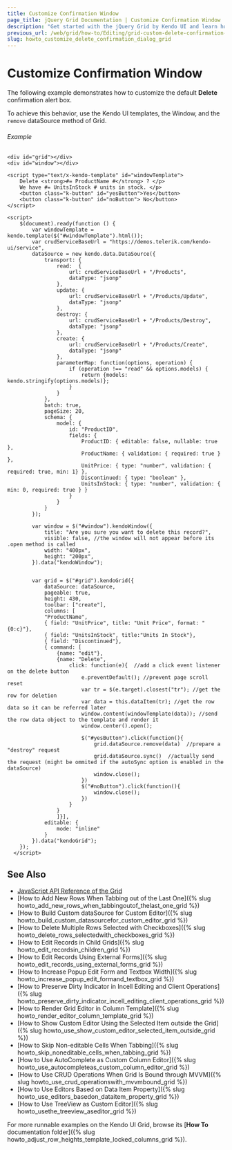 ```yaml
---
title: Customize Confirmation Window
page_title: jQuery Grid Documentation | Customize Confirmation Window | Kendo UI
description: "Get started with the jQuery Grid by Kendo UI and learn how to customize a confirmation dialog in the widget."
previous_url: /web/grid/how-to/Editing/grid-custom-delete-confirmation-window, /controls/data-management/grid/how-to/Editing/custom-delete-confirmation-dialog
slug: howto_customize_delete_confirmation_dialog_grid
---
```


# Customize Confirmation Window

The following example demonstrates how to customize the default **Delete** confirmation alert box.

To achieve this behavior, use the Kendo UI templates, the Window, and the `remove` dataSource method of Grid.

###### Example

```dojo
<div id="grid"></div>
<div id="window"></div>

<script type="text/x-kendo-template" id="windowTemplate">
    Delete <strong>#= ProductName #</strong> ? </p>
    We have #= UnitsInStock # units in stock. </p>
    <button class="k-button" id="yesButton">Yes</button>
    <button class="k-button" id="noButton"> No</button>
</script>

<script>
    $(document).ready(function () {
        var windowTemplate = kendo.template($("#windowTemplate").html());
        var crudServiceBaseUrl = "https://demos.telerik.com/kendo-ui/service",
        dataSource = new kendo.data.DataSource({
            transport: {
                read:  {
                    url: crudServiceBaseUrl + "/Products",
                    dataType: "jsonp"
                },
                update: {
                    url: crudServiceBaseUrl + "/Products/Update",
                    dataType: "jsonp"
                },
                destroy: {
                    url: crudServiceBaseUrl + "/Products/Destroy",
                    dataType: "jsonp"
                },
                create: {
                    url: crudServiceBaseUrl + "/Products/Create",
                    dataType: "jsonp"
                },
                parameterMap: function(options, operation) {
                    if (operation !== "read" && options.models) {
                        return {models: kendo.stringify(options.models)};
                    }
                }
            },
            batch: true,
            pageSize: 20,
            schema: {
                model: {
                    id: "ProductID",
                    fields: {
                        ProductID: { editable: false, nullable: true },
                        ProductName: { validation: { required: true } },
                        UnitPrice: { type: "number", validation: { required: true, min: 1} },
                        Discontinued: { type: "boolean" },
                        UnitsInStock: { type: "number", validation: { min: 0, required: true } }
                    }
                }
            }
        });

        var window = $("#window").kendoWindow({
            title: "Are you sure you want to delete this record?",
            visible: false, //the window will not appear before its .open method is called
            width: "400px",
            height: "200px",
        }).data("kendoWindow");


        var grid = $("#grid").kendoGrid({
            dataSource: dataSource,
            pageable: true,
            height: 430,
            toolbar: ["create"],
            columns: [
            "ProductName",
            { field: "UnitPrice", title: "Unit Price", format: "{0:c}"},
            { field: "UnitsInStock", title:"Units In Stock"},
            { field: "Discontinued"},
            { command: [
                {name: "edit"},
                {name: "Delete",  
                    click: function(e){  //add a click event listener on the delete button
                        e.preventDefault(); //prevent page scroll reset
                        var tr = $(e.target).closest("tr"); //get the row for deletion
                        var data = this.dataItem(tr); //get the row data so it can be referred later
                        window.content(windowTemplate(data)); //send the row data object to the template and render it
                        window.center().open();

                        $("#yesButton").click(function(){
                            grid.dataSource.remove(data)  //prepare a "destroy" request
                            grid.dataSource.sync()  //actually send the request (might be ommited if the autoSync option is enabled in the dataSource)
                            window.close();
                        })
                        $("#noButton").click(function(){
                            window.close();
                        })
                    }                              
                }
                ]}],
            editable: {
                mode: "inline"
            }
        }).data("kendoGrid");
    });
  </script>
```

## See Also

* [JavaScript API Reference of the Grid](/api/javascript/ui/grid)
* [How to Add New Rows When Tabbing out of the Last One]({% slug howto_add_new_rows_when_tabbingoutof_thelast_one_grid %})
* [How to Build Custom dataSource for Custom Editor]({% slug howto_build_custom_datasourcefor_custom_editor_grid %})
* [How to Delete Multiple Rows Selected with Checkboxes]({% slug howto_delete_rows_selectedwith_checkboxes_grid %})
* [How to Edit Records in Child Grids]({% slug howto_edit_recordsin_children_grid %})
* [How to Edit Records Using External Forms]({% slug howto_edit_records_using_external_forms_grid %})
* [How to Increase Popup Edit Form and Textbox Width]({% slug howto_increase_popup_edit_formand_textbox_grid %})
* [How to Preserve Dirty Indicator in Incell Editing and Client Operations]({% slug howto_preserve_dirty_indicator_incell_editing_client_operations_grid %})
* [How to Render Grid Editor in Column Template]({% slug howto_render_editor_column_template_grid %})
* [How to Show Custom Editor Using the Selected Item outside the Grid]({% slug howto_use_show_custom_editor_selected_item_outside_grid %})
* [How to Skip Non-editable Cells When Tabbing]({% slug howto_skip_noneditable_cells_when_tabbing_grid %})
* [How to Use AutoComplete as Custom Column Editor]({% slug howto_use_autocompleteas_custom_column_editor_grid %})
* [How to Use CRUD Operations When Grid Is Bound through MVVM]({% slug howto_use_crud_operationswith_mvvmbound_grid %})
* [How to Use Editors Based on Data Item Property]({% slug howto_use_editors_basedon_dataitem_property_grid %})
* [How to Use TreeView as Custom Editor]({% slug howto_usethe_treeview_aseditor_grid %})

For more runnable examples on the Kendo UI Grid, browse its [**How To** documentation folder]({% slug howto_adjust_row_heights_template_locked_columns_grid %}).
